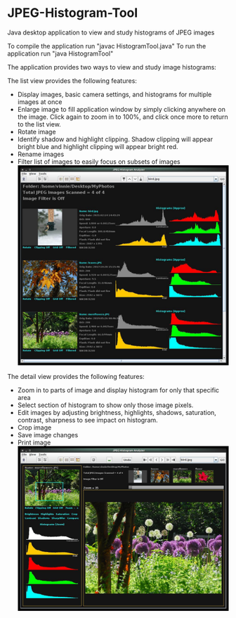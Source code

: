 # JPEG-Histogram-Tool
Java desktop application to view and study histograms of JPEG images

To compile the application run "javac HistogramTool.java"
To run the application run "java HistogramTool" 

The application provides two ways to view and study image histograms:

The list view provides the following features:
  * Display images, basic camera settings, and histograms for multiple images at once
  * Enlarge image to fill application window by simply clicking anywhere on the image.  Click again 
    to zoom in to 100%, and click once more to return to the list view.
  * Rotate image
  * Identify shadow and highlight clipping.  Shadow clipping will appear bright blue 
    and highlight clipping will appear bright red.
  * Rename images
  * Filter list of images to easily focus on subsets of images
![screenshot](screenshot1.jpg)

The detail view provides the following features:
  * Zoom in to parts of image and display histogram for only that specific area
  * Select section of histogram to show only those image pixels.
  * Edit images by adjusting brightness, highlights, shadows, saturation, contrast, 
    sharpness to see impact on histogram.
  * Crop image
  * Save image changes
  * Print image
![screenshot](screenshot2.jpg)
